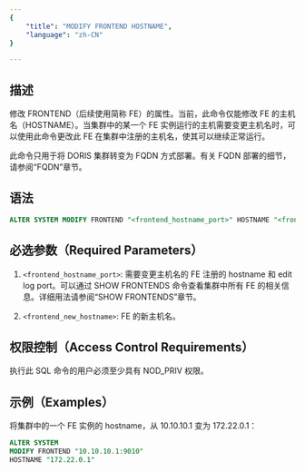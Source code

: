 ```yaml
---
{
    "title": "MODIFY FRONTEND HOSTNAME",
    "language": "zh-CN"
}

---
```


<!--
Licensed to the Apache Software Foundation (ASF) under one
or more contributor license agreements.  See the NOTICE file
distributed with this work for additional information
regarding copyright ownership.  The ASF licenses this file
to you under the Apache License, Version 2.0 (the
"License"); you may not use this file except in compliance
with the License.  You may obtain a copy of the License at

  http://www.apache.org/licenses/LICENSE-2.0

Unless required by applicable law or agreed to in writing,
software distributed under the License is distributed on an
"AS IS" BASIS, WITHOUT WARRANTIES OR CONDITIONS OF ANY
KIND, either express or implied.  See the License for the
specific language governing permissions and limitations
under the License.
-->

## 描述

修改 FRONTEND（后续使用简称 FE）的属性。当前，此命令仅能修改 FE 的主机名（HOSTNAME）。当集群中的某一个 FE 实例运行的主机需要变更主机名时，可以使用此命令更改此 FE 在集群中注册的主机名，使其可以继续正常运行。

此命令只用于将 DORIS 集群转变为 FQDN 方式部署。有关 FQDN 部署的细节，请参阅“FQDN”章节。

## 语法

```sql
ALTER SYSTEM MODIFY FRONTEND "<frontend_hostname_port>" HOSTNAME "<frontend_new_hostname>"
```

## 必选参数（Required Parameters）

1. `<frontend_hostname_port>`: 需要变更主机名的 FE 注册的 hostname 和 edit log port。可以通过 SHOW FRONTENDS 命令查看集群中所有 FE 的相关信息。详细用法请参阅“SHOW FRONTENDS”章节。

2. `<frontend_new_hostname>`: FE 的新主机名。

## 权限控制（Access Control Requirements）

执行此 SQL 命令的用户必须至少具有 NOD_PRIV 权限。

## 示例（Examples）

将集群中的一个 FE 实例的 hostname，从 10.10.10.1 变为 172.22.0.1：

```sql
ALTER SYSTEM
MODIFY FRONTEND "10.10.10.1:9010"
HOSTNAME "172.22.0.1"
```